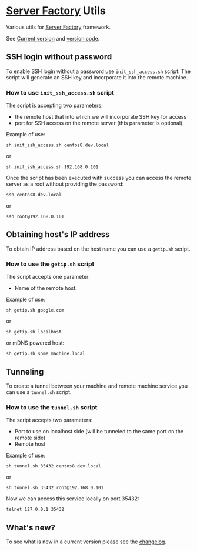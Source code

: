 # [Server Factory](https://github.com/milos85vasic/Server-Factory) Utils

Various utils for [Server Factory](https://github.com/milos85vasic/Server-Factory) framework.

See [Current version](./version.txt) and
[version code](./version_code.txt).

## SSH login without password

To enable SSH login without a password use `init_ssh_access.sh` script. 
The script will generate an SSH key and incorporate it into the remote machine.


### How to use `init_ssh_access.sh` script

The script is accepting two parameters: 

- the remote host that into which we will incorporate SSH key for access
- port for SSH access on the remote server (this parameter is optional).

Example of use:

```
sh init_ssh_access.sh centos8.dev.local
```

or

```
sh init_ssh_access.sh 192.168.0.101
```

Once the script has been executed with success you can access the remote server as a root without providing the password:

```
ssh centos8.dev.local
```

or

```
ssh root@192.168.0.101
```

## Obtaining host's IP address

To obtain IP address based on the host name you can use a `getip.sh` script.

### How to use the `getip.sh` script

The script accepts one parameter:
- Name of the remote host.

Example of use:

```
sh getip.sh google.com
```

or

```
sh getip.sh localhost
```

or mDNS powered host:

```
sh getip.sh some_machine.local
```
## Tunneling

To create a tunnel between your machine and remote machine service you can use a `tunnel.sh` script.

### How to use the `tunnel.sh` script

The script accepts two parameters:

- Port to use on localhost side (will be tunneled to the same port on the remote side)
- Remote host

Example of use:

```
sh tunnel.sh 35432 centos8.dev.local
```

or

```
sh tunnel.sh 35432 root@192.168.0.101
```

Now we can access this service locally on port 35432:

```
telnet 127.0.0.1 35432
```

## What's new?

To see what is new in a current version please see the [changelog](./CHANGELOG.md).

